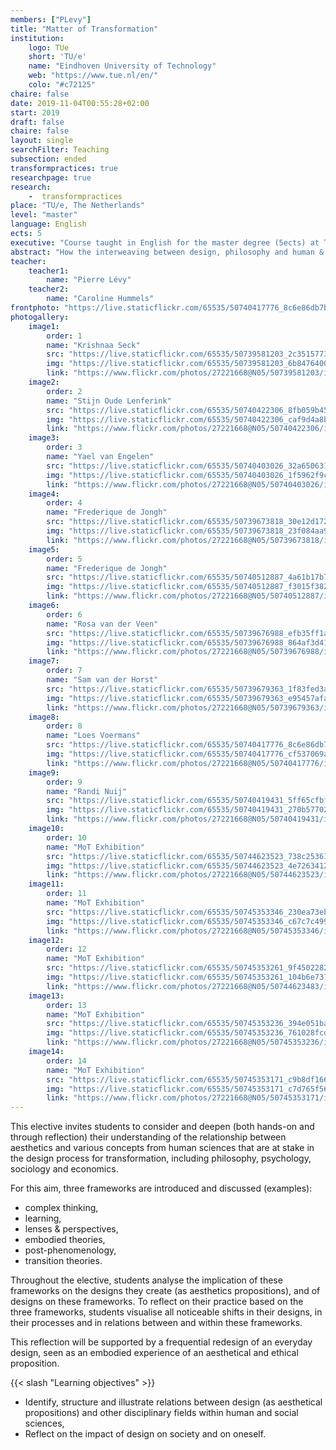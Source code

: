 ```yaml
---
members: ["PLevy"]
title: "Matter of Transformation"
institution:
    logo: TUe
    short: 'TU/e'
    name: "Eindhoven University of Technology"
    web: "https://www.tue.nl/en/"
    colo: "#c72125"
chaire: false
date: 2019-11-04T00:55:28+02:00
start: 2019
draft: false
chaire: false
layout: single
searchFilter: Teaching
subsection: ended
transformpractices: true
researchpage: true
research: 
    -  transformpractices
place: "TU/e, The Netherlands"
level: "master"
language: English
ects: 5
executive: "Course taught in English for the master degree (5ects) at TU/e, The Netherlands by Pierre Lévy and Caroline Hummels."
abstract: "How the interweaving between design, philosophy and human & social sciences impacts practices, societies and individuals"
teacher:
    teacher1:
        name: "Pierre Lévy"
    teacher2:
        name: "Caroline Hummels"
frontphoto: "https://live.staticflickr.com/65535/50740417776_8c6e86db7b.jpg"
photogallery:
    image1:
        order: 1
        name: "Krishnaa Seck"
        src: "https://live.staticflickr.com/65535/50739581203_2c35157739_q.jpg"
        img: "https://live.staticflickr.com/65535/50739581203_6b84764005_o.jpg"
        link: "https://www.flickr.com/photos/27221668@N05/50739581203/in/album-72157717434493976"
    image2:
        order: 2
        name: "Stijn Oude Lenferink"
        src: "https://live.staticflickr.com/65535/50740422306_8fb059b458_q.jpg"
        img: "https://live.staticflickr.com/65535/50740422306_caf9d4a8bb_o.jpg"
        link: "https://www.flickr.com/photos/27221668@N05/50740422306/in/album-72157717434493976"
    image3:
        order: 3
        name: "Yael van Engelen"
        src: "https://live.staticflickr.com/65535/50740403026_32a6506314_q.jpg"
        img: "https://live.staticflickr.com/65535/50740403026_1f5962f9c4_o.jpg"
        link: "https://www.flickr.com/photos/27221668@N05/50740403026/in/album-72157717434493976"
    image4:
        order: 4
        name: "Frederique de Jongh"
        src: "https://live.staticflickr.com/65535/50739673818_30e12d172d_q.jpg"
        img: "https://live.staticflickr.com/65535/50739673818_23f084aa9c_o.jpg"
        link: "https://www.flickr.com/photos/27221668@N05/50739673818/in/album-72157717434493976"
    image5:
        order: 5
        name: "Frederique de Jongh"
        src: "https://live.staticflickr.com/65535/50740512887_4a61b17b7d_q.jpg"
        img: "https://live.staticflickr.com/65535/50740512887_f3015f3823_o.jpg"
        link: "https://www.flickr.com/photos/27221668@N05/50740512887/in/album-72157717434493976"
    image6:
        order: 6
        name: "Rosa van der Veen"
        src: "https://live.staticflickr.com/65535/50739676988_efb35ff1a4_q.jpg"
        img: "https://live.staticflickr.com/65535/50739676988_864af3d414_o.png"
        link: "https://www.flickr.com/photos/27221668@N05/50739676988/in/album-72157717434493976"
    image7:
        order: 7
        name: "Sam van der Horst"
        src: "https://live.staticflickr.com/65535/50739679363_1f83fed3a5_q.jpg"
        img: "https://live.staticflickr.com/65535/50739679363_e95457afa4_o.jpg"
        link: "https://www.flickr.com/photos/27221668@N05/50739679363/in/album-72157717434493976"
    image8:
        order: 8
        name: "Loes Voermans"
        src: "https://live.staticflickr.com/65535/50740417776_8c6e86db7b_q.jpg"
        img: "https://live.staticflickr.com/65535/50740417776_cf537069a2_o.jpg"
        link: "https://www.flickr.com/photos/27221668@N05/50740417776/in/album-72157717434493976"
    image9:
        order: 9
        name: "Randi Nuij"
        src: "https://live.staticflickr.com/65535/50740419431_5ff65cfbfc_q.jpg"
        img: "https://live.staticflickr.com/65535/50740419431_270b57702c_o.jpg"
        link: "https://www.flickr.com/photos/27221668@N05/50740419431/in/album-72157717434493976"
    image10:
        order: 10
        name: "MoT Exhibition"
        src: "https://live.staticflickr.com/65535/50744623523_738c253615_q.jpg"
        img: "https://live.staticflickr.com/65535/50744623523_4e7263412c_o.jpg"
        link: "https://www.flickr.com/photos/27221668@N05/50744623523/in/album-72157717434493976"
    image11:
        order: 11
        name: "MoT Exhibition"
        src: "https://live.staticflickr.com/65535/50745353346_230ea73eb0_q.jpg"
        img: "https://live.staticflickr.com/65535/50745353346_c67c7c499b_o.jpg"
        link: "https://www.flickr.com/photos/27221668@N05/50745353346/in/album-72157717434493976"
    image12:
        order: 12
        name: "MoT Exhibition"
        src: "https://live.staticflickr.com/65535/50745353261_9f45022824_q.jpg"
        img: "https://live.staticflickr.com/65535/50745353261_104b6e7376_o.jpg"
        link: "https://www.flickr.com/photos/27221668@N05/50744623483/in/album-72157717434493976"
    image13:
        order: 13
        name: "MoT Exhibition"
        src: "https://live.staticflickr.com/65535/50745353236_394e051ba8_q.jpg"
        img: "https://live.staticflickr.com/65535/50745353236_761028fcdf_o.jpg"
        link: "https://www.flickr.com/photos/27221668@N05/50745353236/in/album-72157717434493976"
    image14:
        order: 14
        name: "MoT Exhibition"
        src: "https://live.staticflickr.com/65535/50745353171_c9b8df1660_q.jpg"
        img: "https://live.staticflickr.com/65535/50745353171_c7d765f56a_o.jpg"
        link: "https://www.flickr.com/photos/27221668@N05/50745353171/in/album-72157717434493976"
---
```


This elective invites students to consider and deepen (both hands-on and through reflection) their understanding of the relationship between aesthetics and various concepts from human sciences that are at stake in the design process for transformation, including philosophy, psychology, sociology and economics.</p>
For this aim, three frameworks are introduced and discussed (examples):
- complex thinking,
- learning,
- lenses & perspectives,
- embodied theories,
- post-phenomenology,
- transition theories.

Throughout the elective, students analyse the implication of these frameworks on the designs they create (as aesthetics propositions), and of designs on these frameworks. To reflect on their practice based on the three frameworks, students visualise all noticeable shifts in their designs, in their processes and in relations between and within these frameworks.  

This reflection will be supported by a frequential redesign of an everyday design, seen as an embodied experience of an aesthetical and ethical proposition.

{{< slash "Learning objectives" >}}
- Identify, structure and illustrate relations between design (as aesthetical propositions) and other disciplinary fields within human and social sciences,
- Reflect on the impact of design on society and on oneself.